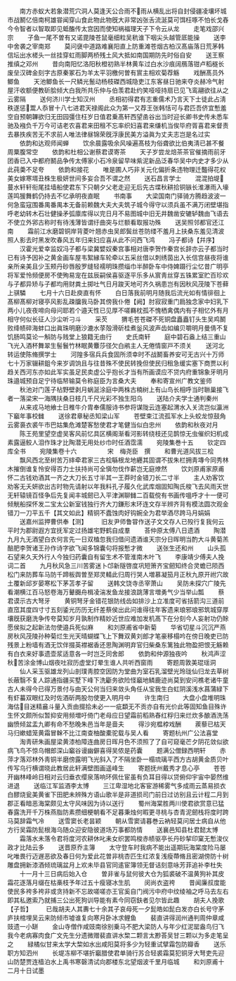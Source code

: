 <!-- { "loadSidebar": true } -->
　　南方赤蚁大若象潜荒穴洞人莫逢天公合雨不雨从横乱出将自封侵疆凌壤坏城市战鬭亿倍南柯雄甞闻穿山食此物此物旣大非常凶张舌流涎莫可饵枉啄不怕长戈舂今令智者以智取即见蚳醢传太宫因而使知祸福理天子下令云从龙
　　走笔戏邵兴宗
　　子鱼一尾不曽有又诺毘陵苍鼠毫细粒吴秔谁下咽尖头越管厎能操
　　送李中舍袭之宰南郑
　　莫问襃中道路难襄阳直上防重滩苍烟古柏汉髙庙落日荒茅韩信坛出水槎头一丝挂穿虹雨脚两桥残土风大抵如南国期防先时俗自安
　　送王察推缜之邓州
　　昔向南阳忆洛阳秋橙初熟半林黄车过白水沙痕阔鴈落钳卢稻穟长废垒汉碑金刻字古原秦冢石为羊太平羽檄何曽有賔主相欢菊荐觞
　　戏酬髙员外鲫鱼
　　天池鲫鱼长一尺鳞光鬛动杨枝磔西城隐吏江东客昼日驰来夺炎赫冷气射屋汗收额便教斫脍倾大白我所共乐仲与伯羡君赴约笑哑哑持扇已见飞鸾翮欲往从之云雾隔
　　送何济川学士知汉州
　　丞相初得君有志重儒术乃言天下士徒此占淸秩遂惩鬻人忝冒十八七进君天禄阁此众为第一又荐王张韩恬可与君匹吾侪宜慙羞空自预朝韠欲归无田园彊住枉岁日值君乗髙轩西望圅谷出当时迎长卿书史传未悉车驰及襁负千万今可诘老农喜君来田租不忘率织妇喜君来缣机当俟毕府胥喜君来督责去暴抶疾苦无不求前人唯法律昼锦荣旣浮康民美方溢眞为丈夫志岂是名过实
　　依韵和达观师闻蝉
　　饮余晨露吸余风噪遍髙枝为俗聋欲比伯夷淸已甚不餐周粟腹常空
　　依韵和杜相公谢蔡君谟寄茶
　　天子岁尝龙焙茶茶官催摘雨前牙团香已入中都府鬭品争传太傅家小石冷泉留早味紫泥新品泛春华吴中内史才多少从此莼羮不足夸
　　依韵和接花
　　唯是圃人巧非关元化偏折条违物理迁豓得花权美女嫁寒壻丑株生极妍世间多妄合吾不谓之然
　　送石昌言学士
　　混混拍堤蔓水轩轩衔尾挂墙船使君东下只朝夕父老走迎无后先古堞秋耕拾铜镞长淮瀑雨入壕莲鸣猨舞鹤仍持去不忆承明夜直眠
　　书南事
　　大梁国南门驿骑方腾趋波波一何急蛮寇围番禺番禺本无备前赖魏大夫大夫筑子城今得守以须兵虽不满万闭壁堪指呼老幼转木石壮健操矛弧廪库得以完日月不易图城中旧无井魏凿安辘轳魏由飞语去不使立外郛古称时有待浅薄皆谓纡曲突与烂额看取报功殊
　　送吴照邻都官还江南
　　霜前江水磨碧铜岸背菱叶翘赤虫吴郎鬓丝苍防缕不羞月上扶桑东羞见清波照人影去时黑发吹春风五年归来妇应喜从此不问西飞鸿
　　冯子都诗【幷序】
　　汉霍光爱幸监奴冯子都与梁冀嬖奴秦宫事相对唐李贺作秦宫长辞亦云子都当时已有诗予因补之黄金画车屋韦絮縁车轮牵以五采丝借以刺绣茵出入长信宫昼夜将谁亲所亲美且少玉颊丹砂唇殷罗缝轻襦明珠攒缁巾半醉卧车中侍婢蹑行尘忆昔广明亭将军爱怜频便房不使殉易宠在兹辰嗣侯喜驱逐平乐多从賔靑丝穿五铢累室贮百珍欢与子都异矫与子都均用财粪土掷吐气日月踆天地可齐久祸患岂有因秋风茂陵下苍藓上骐驎
　　七月十六日赴庾直有怀
　　白日落我前明月随我后流光如有情徘徊上髙柳髙柳对寝亭风影乱疎牖我马卧其傍我仆倦【阙】肘寂寂重门扃独念家中妇乳下两小儿夜夜啼向母问耶若个邉天性已见厚不嗟羇枕孤不愧栖禽偶内有子相忆外有月相守何似长征人沙尘听刁斗
　　采芡
　　猬毛苍苍磔不死铜盘矗矗钉头生吴鸡鬭败绛帻碎海蚌口出眞珠明磨沙漉水莩殻滑斫桂煮釡风波声齿如编贝嚼明月曼倩不复饥肠鸣莫论一斛防与贱堂上狼籍无由行
　　史氏南轩
　　庭中碧石盎上结三重山飞光入酒杯舞翠生髻鬟竹林眠黄麞莎径欠白鹇主人无倦情窗戸不须关
　　送河北转运使陈脩撰学士
　　河隍多宿兵兵食固所须幸时不战鬭畜养安可无古兴十万师七十万家辍耕鉏今来岁调饷且与往昔殊不使民转挽但使民归租急缓实塞下商贾以利趋关西河东亦如此军实虽足民卖虚公乎抱长才当有所画谟应不贷内府重锦象牙明月珠邉城预自足宁待临帑输莫令称庭臣为言桑大夫
　　奉和寄宣州广教文鉴师
　　秋池对门莲子枮野壁剥月蜗涎涂庭中两株古楠树上有山鸟长相呼当时聮巢接飞者一落梁宋一海隅扶桑日枝几千尺光彩不独生阳乌
　　送陆介夫学士通判秦州
　　从来戎马地飨士日椎牛介胄奉儒服诗书参将谋陇云连塞起渭水入关流岂似瀛洲下竆年事校雠
　　送徐君章秘丞知梁山军
　　苍壁束江流孤军水上头蛟龙惊鼓角云雾裛衣裘午市巴姑集危滩楚客愁使君才笔健当似白忠州
　　依韵和秋夜对月
　　陈王苑里望空虚吴客风前忆具区横阁渐看河影转绕枝还见鹊惊无虫催织妇机成素露逼鲛人泪作珠才比陶潜无用处纱巾时任酒霑濡
　　宛陵集巻十五
　　钦定四库全书
　　宛陵集卷十六　　　　　宋　梅尧臣　撰
　　和曹光道风拔三桧
　　飘风西北至树苦万繂牵君家三古桧緐根龙地纒其固谓不拔朱栏拥靑塼今同秀林木摧倒谁复怜安得百力士扶持尚可全愼勿伐作薪岂无庭燎然
　　饮刘原甫家原甫怀二古钱劝酒其一齐之大刀长五寸半其一王莽时金错刀长二寸半
　　主人劝客饮劝客无夭妍欲出古时物先请射以年我料孔子履久化武库烟固知陶氏梭飞去风雨天世无轩辕镜百怪争后先复闻丰城劒已入平津渊聊雠二百载傥有书画传嗢呼才十一便可倾觥船探怀发二宝太公新室钱独行齐大刀鎌形末环连文存半辨齐背有模法圆次观金错刀一刀平五千【其文如此】精铜不蠹蚀肉好钩婉全为君举酒尽跨马月娟娟
　　送嘉州监押曹供奉【测】
　　旧友尹师鲁甞作送子文文存人已殁行复我何云平时为郡尉遐方宜抚军定过扬雄宅野鹤自成羣
　　荅仲原太傅八日遗酒
　　陶潜九月九无酒望白衣何言先一日双榼忽我归借问遗酒谁天宗分日晖明当酌大斗黄菊羔醅肥李贺诸王孙作诗字欲飞闻多锦囊句将报慙才微
　　送张生还和州
　　山头孤石望来久天外行人今独归药囊自有留生术不管淮南木叶飞
　　李康靖少傅夫人挽词二首
　　九月秋风急三川苦雾迷卜邙新隧啓度巩短箫齐宝劒知终合灵蟾已陨西松门来防葬车马防千蹄板舆曽至郑灵輤此归周行哭人増慕凝笳月正秋九原开祔穴故土覆新邱岁晏寒松下茅苫孝子留
　　送韩文饶寺丞宰萧山
　　吴防未探穴广陵先看潮横江百马怒卷海万鼙嚻舟楫凌湍发鱼龙接浪跳薄言増勇气少当举山瓢
　　蔡君谟示古大弩牙
　　黄铜弩牙金错花银防线齿如排沙上立准度可省括箭沟三道前直窊其度四寸寸五刻鋈光历历无纤差蔡侯出此问谁得往年客遗来琅邪琅邪筑城穿厚壤旣获磨洗争传夸莫知岁月孰制作精妙近世应难加发机髙下在分刻今人妄射功仍賖愿侯拟之起新法勿使邉兵死似麻
　　和刘原甫省中新菊
　　华省切星斗沉沉严燕房秋风茂陵孙种菊烂生光天晴蝴蝶飞上下舞双黄刘郎才笔豪移榻吟在傍日晚吏已防残景上粉墙有酒无饮伴掇英襟裾香还思陶渊明弃官归柴桑东篱独此物盈把恨无觞赖有白衣来好事遗壶浆适意各一时岂乏同舍郎
　　依韵和仲源独夜吟
　　秋鸿声涩秋苦涂金博山烟夜吐寂历虚堂灯晕生谁人共听西窗雨
　　寄题周敦美琨瑶洞
　　仙人采玉驱雄龙列山剖璞靑腔空因防为堂曲为室石乳溜壁光玲珑仙归龙去草树长蔽翳不复人踪通指疆买墅下峰下洗斸务欲险怪竆地鳞鹿迹尚莫到安问樵老诸牛童古人未得今已得万景付与由天公何当归来敛头角任从宝我生白虹阴溪浅水菖蒲緑下有虾蟇双眼红及时佐酒斫两股勿使更入明月中
　　许生南归
　　大盘小盘堆明珠海估目迷精麄斗量入贡由掇拾未必一一疵纇无不贡亦自有光价此等固知鱼目殊许生怀文颇所似暂抑安用频増吁倚门老母应日望霜前稻熟舂红稃归来烂炊多酿酒洗荡幽愤倾盆盂九卿有命不愁晚朱邑当年是啬夫
　　得沙宛榅桲戏酬
　　蒺藜已枯天马归嫰蜡笼黄霜冒榦不比江南查柚酸橐驼载与吴人看
　　寄题杭州广公法喜堂
　　淘靑研朱画屋梁黄漆柏障连曲房日晖月色不须照了了自可窥毫芒夕阴花敛似欲病飞鸟不惊乌帽郎深山竆谷谩幽僻喜得吴侬是药囊
　　题满公僧録西明轩
　　赤萍才落邓林外靑铜半磨傍露明飞光斜入了不隔坐卧一榻琉璃平西方古胡黄金质贝叶传写乌行横谓晓此教居此轩满壁图画遥峰生
　　寄题抚州戴秀才息心亭
　　苍苍开幽林峰岭日相对云归垂衣缨泉落响环佩仕宦虽有负耳目得以贷俯仰宇宙中晏然维进退
　　送临江军监酒李太博
　　三江卑湿地北客宦游稀雾气多成雨云蒸易损衣白醪烧瓮美黄雀下田肥未辨殊方语山歌半是非道损司门前日过访别且云计程二月到郡正看暗恶海棠颇见太守风味因为诗以送行
　　蜀州海棠胜两川使君欲赏意已猛春露洗开千万株燕脂防素攒细梗朝看不足暮秉烛何暇更寻桃与杏青泥劒栈将度时跨马莫辞霜气冷
　　送雪窦长老昙颖
　　朝从雪窦请暮巻云衲轻莫问居士病自从他方行吴霜防髭根海乌随众迎安隐彼道场万事都防情
　　送襄邑知县杜君懿太博
　　霜落水未落令君将度河农耕休叱耒女织罢鸣梭赤帻驱亭长丹砂挈印窠无慙浚仪政才比陆云多
　　送晋原乔主簿
　　太守登车时我病不能出遥期玩海棠度险马屡叱唯畏行迈遟恶欲及春日何为爱此花曽非桃杏匹生红浓复浅瘦蔕脩且密湖傍防十树雕盘拥新漆酒倾琉璃盆月上欢未毕县官同逺宦簿领无督诘刻意咏芳菲追补李杜失
　　十一月十三日病后始入仓
　　曽非雀与鼠何彼大仓为狐裘破不温黄狗补其皮霜花逐落月缀在枯槀枝予年过五十瘦寝冰生肌
　　闵尚衣盗袴
　　昔闻廉叔度能使民多袴多袴非或贪持新不忘故嗟嗟亦王官奚自门阀污中府中纹绫袖之呼马去左右即其私邀索乃就捕三公出死狗训导能有素今同窃鈇者见尔皆此趣
　　胡夫人挽歌【子哲】
　　已哉胡夫人其夀七十余其子哀母死一夕髭皓如髭白发亦白长号守茅庐扶棺埋吴云来防倾市墟谁复向寒月卧冰求鲤鱼
　　裴直讲得润州通判周仲章咸豉遗一小缾
　　金山寺僧作咸豉南徐别乗马不肥大梁防人与年少红泥罂盎鸟归飞我今老病寡肉食广文先生分遗微赠裴直讲水棃二颗言太尠荅吴甘三颗以为多走笔呈之
　　緑橘似甘来太学大棃如水出咸阳莫将多少为轻重试擘霜包防瓣香
　　送乐职方知泗州
　　长堤冻柳不堪折竆腊使君单骑行苏合轻裘霜莫犯铜牙大弩吏先迎山防楚贾连樯泊水上禹书寒磬清试向郡楼东北望烟波千里月临城
　　和刘原甫十二月十日试墨
